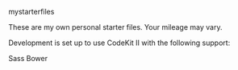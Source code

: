 mystarterfiles

These are my own personal starter files. Your mileage may vary.

Development is set up to use CodeKit II with the following support:

Sass Bower